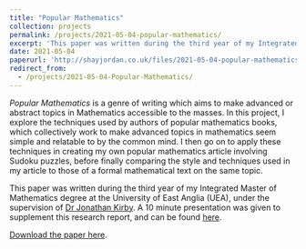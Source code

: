 ```yaml
---
title: "Popular Mathematics"
collection: projects
permalink: /projects/2021-05-04-popular-mathematics/
excerpt: 'This paper was written during the third year of my Integrated Master of Mathematics degree at the University of East Anglia (UEA), under the supervision of [Dr Jonathan Kirby](https://research-portal.uea.ac.uk/en/persons/jonathan-kirby).'
date: 2021-05-04
paperurl: 'http://shayjordan.co.uk/files/2021-05-04-popular-mathematics.pdf'
redirect_from: 
  - /projects/2021-05-04-Popular-Mathematics/
---
```

*Popular Mathematics* is a genre of writing which aims to make advanced or abstract topics in Mathematics accessible to the masses. In this project, I explore the techniques used by authors of popular mathematics books, which collectively work to make advanced topics in mathematics seem simple and relatable to by the common mind. I then go on to apply these techniques in creating my own popular mathematics article involving Sudoku puzzles, before finally comparing the style and techniques used in my article to those of a formal mathematical text on the same topic. 

This paper was written during the third year of my Integrated Master of Mathematics degree at the University of East Anglia (UEA), under the supervision of [Dr Jonathan Kirby](https://research-portal.uea.ac.uk/en/persons/jonathan-kirby). A 10 minute presentation was given to supplement this research report, and can be found [here](https://shayjordan.co.uk/talks/2021-05-05-popular-mathematics).

[Download the paper here](http://shayjordan.co.uk/files/2021-05-04-popular-mathematics.pdf).